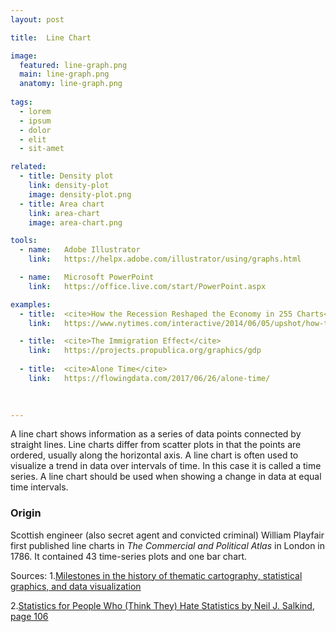 ```yaml
---
layout: post

title:  Line Chart

image:
  featured: line-graph.png
  main: line-graph.png
  anatomy: line-graph.png
  
tags:
  - lorem
  - ipsum
  - dolor
  - elit
  - sit-amet

related:
  - title: Density plot
    link: density-plot
    image: density-plot.png
  - title: Area chart
    link: area-chart
    image: area-chart.png

tools:
  - name:   Adobe Illustrator
    link:   https://helpx.adobe.com/illustrator/using/graphs.html

  - name:   Microsoft PowerPoint
    link:   https://office.live.com/start/PowerPoint.aspx

examples:
  - title:  <cite>How the Recession Reshaped the Economy in 255 Charts</cite>
    link:   https://www.nytimes.com/interactive/2014/06/05/upshot/how-the-recession-reshaped-the-economy-in-255-charts.html

  - title:  <cite>The Immigration Effect</cite>
    link:   https://projects.propublica.org/graphics/gdp
    
  - title:  <cite>Alone Time</cite>
    link:   https://flowingdata.com/2017/06/26/alone-time/
    
    

---
```

A line chart shows information as a series of data points connected by straight lines.  Line charts differ from scatter plots in that the points are ordered, usually along the horizontal axis. A line chart is often used to visualize a trend in data over intervals of time. In this case it is called a time series. A line chart should be used when showing a change in data at equal time intervals.

### Origin
Scottish engineer (also secret agent and convicted criminal) William Playfair first published line charts in *The Commercial and Political Atlas* in London in 1786. It contained 43 time-series plots and one bar chart.

Sources:
1.[Milestones in the history of thematic cartography, statistical graphics, and data visualization](http://www.math.yorku.ca/SCS/Gallery/milestone/milestone.pdf)

2.[Statistics for People Who (Think They) Hate Statistics by Neil J. Salkind, page 106](https://books.google.com/books?id=kIVf6uD3m30C)